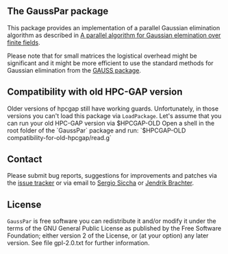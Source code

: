 ## The GaussPar package
This package provides an implementation of a parallel Gaussian elimination algorithm as described in
[A parallel algorithm for Gaussian elemination over finite fields](https://arxiv.org/abs/1806.04211).

Please note that for small matrices the logistical overhead might be
significant and it might be more efficient to use the standard methods for
Gaussian elimination from the [GAUSS package](https://www.gap-system.org/Packages/gauss.html).

## Compatibility with old HPC-GAP version
Older versions of hpcgap still have working guards. Unfortunately, in those
versions you can't load this package via `LoadPackage`.
Let's assume that you can run your old HPC-GAP version via $HPCGAP-OLD
Open a shell in the root folder of the `GaussPar` package and run:
`$HPCGAP-OLD compatibility-for-old-hpcgap/read.g`

## Contact
Please submit bug reports, suggestions for improvements and patches via
the [issue tracker](https://github.com/lbfm-rwth/GaussPar/issues)
or via email to
[Sergio Siccha](mailto:siccha@mathematik.uni-kl.de)
or
[Jendrik Brachter](mailto:brachter@cs.uni-kl.de).

## License
`GaussPar` is free software you can redistribute it and/or modify it
under the terms of the GNU General Public License as published by the Free
Software Foundation; either version 2 of the License, or (at your option) any
later version.
See file gpl-2.0.txt for further information.
